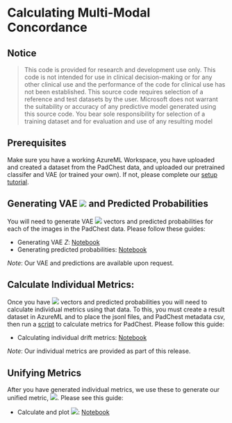 # Calculating Multi-Modal Concordance

## Notice
> This code is provided for research and development use only. This code is not intended for use in clinical decision-making or for any other clinical use and the performance of the code for clinical use has not been established. This source code requires selection of a reference and test datasets by the user. Microsoft does not warrant the suitability or accuracy of any predictive model generated using this source code. You bear sole responsibility for selection of a training dataset and for evaluation and use of any resulting model

## Prerequisites
Make sure you have a working AzureML Workspace, you have uploaded and created a dataset from the PadChest data, and uploaded our pretrained classifer and VAE (or trained your own).  If not, please complete our [setup tutorial](../setup/README.md).


## Generating VAE <img src="https://render.githubusercontent.com/render/math?math=Z"> and Predicted Probabilities
You will need to generate VAE <img src="https://render.githubusercontent.com/render/math?math=Z"> vectors and predicted probabilities for each of the images in the PadChest data.
Please follow these guides:
- Generating VAE $Z$: [Notebook](./generate_vae_data.ipynb)
- Generating predicted probabilities: [Notebook](./generate_model_score_data.ipynb.ipynb)

_Note_: Our VAE and predictions are available upon request.

## Calculate Individual Metrics:
Once you have <img src="https://render.githubusercontent.com/render/math?math=Z"> vectors and predicted probabilities you will need to calculate individual metrics using that data.
To this, you must create a result dataset in AzureML and to place the jsonl files, and PadChest metadata csv, then run a [script](../../src/scripts/drift/generate-drift-csv.py) to calculate metrics for PadChest.
Please follow this guide:
- Calculating individual drift metrics: [Notebook](./run-generate-drift.ipynb)

_Note_: Our individual metrics are provided as part of this release. 

## Unifying Metrics
After you have generated individual metrics, we use these to generate our unified metric, <img src="https://render.githubusercontent.com/render/math?math=\mathit{MMC}">. Please see this guide:
- Calculate and plot <img src="https://render.githubusercontent.com/render/math?math=\mathit{MMC}">: [Notebook](./calculate-mmc.ipynb)